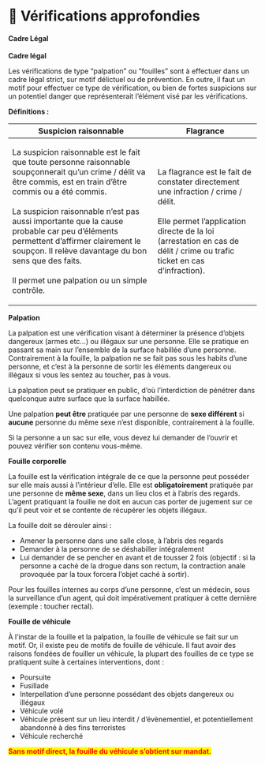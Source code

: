 # 🔎 Vérifications approfondies

#### Cadre Légal

**Cadre légal**

Les vérifications de type “palpation” ou “fouilles” sont à effectuer dans un cadre légal strict, sur motif délictuel ou de prévention. En outre, il faut un motif pour effectuer ce type de vérification, ou bien de fortes suspicions sur un potentiel danger que représenterait l’élément visé par les vérifications.

**Définitions :**

| **Suspicion raisonnable**                                                                                                                                                                                                                                                                                                                                                                                                      | **Flagrance**                                                                                                                                                                                                           |
| ------------------------------------------------------------------------------------------------------------------------------------------------------------------------------------------------------------------------------------------------------------------------------------------------------------------------------------------------------------------------------------------------------------------------------ | ----------------------------------------------------------------------------------------------------------------------------------------------------------------------------------------------------------------------- |
| <p>La suspicion raisonnable est le fait que toute personne raisonnable soupçonnerait qu’un crime / délit va être commis, est en train d’être commis ou a été commis.<br><br>La suspicion raisonnable n’est pas aussi importante que la cause probable car peu d’éléments permettent d’affirmer clairement le soupçon. Il relève davantage du bon sens que des faits.<br><br>Il permet une palpation ou un simple contrôle.</p> | <p>La flagrance est le fait de constater directement une infraction / crime / délit.<br><br>Elle permet l’application directe de la loi (arrestation en cas de délit / crime ou trafic ticket en cas d’infraction).</p> |

**Palpation**

La palpation est une vérification visant à déterminer la présence d’objets dangereux (armes etc…) ou illégaux sur une personne. Elle se pratique en passant sa main sur l’ensemble de la surface habillée d’une personne. Contrairement à la fouille, la palpation ne se fait pas sous les habits d’une personne, et c’est à la personne de sortir les éléments dangereux ou illégaux si vous les sentez au toucher, pas à vous.

La palpation peut se pratiquer en public, d’où l’interdiction de pénétrer dans quelconque autre surface que la surface habillée.

Une palpation **peut être** pratiquée par une personne de **sexe différent** si **aucune** personne du même sexe n’est disponible, contrairement à la fouille.

Si la personne a un sac sur elle, vous devez lui demander de l’ouvrir et pouvez vérifier son contenu vous-même.

**Fouille corporelle**

La fouille est la vérification intégrale de ce que la personne peut posséder sur elle mais aussi à l’intérieur d’elle. Elle est **obligatoirement** pratiquée par une personne de **même sexe**, dans un lieu clos et à l’abris des regards. L’agent pratiquant la fouille ne doit en aucun cas porter de jugement sur ce qu’il peut voir et se contente de récupérer les objets illégaux.

La fouille doit se dérouler ainsi :

* Amener la personne dans une salle close, à l’abris des regards
* Demander à la personne de se déshabiller intégralement
* Lui demander de se pencher en avant et de tousser 2 fois (objectif : si la personne a caché de la drogue dans son rectum, la contraction anale provoquée par la toux forcera l’objet caché à sortir).

Pour les fouilles internes au corps d’une personne, c’est un médecin, sous la surveillance d’un agent, qui doit impérativement pratiquer à cette dernière (exemple : toucher rectal).

**Fouille de véhicule**

À l’instar de la fouille et la palpation, la fouille de véhicule se fait sur un motif. Or, il existe peu de motifs de fouille de véhicule. Il faut avoir des raisons fondées de fouiller un véhicule, la plupart des fouilles de ce type se pratiquent suite à certaines interventions, dont :

* Poursuite
* Fusillade
* Interpellation d’une personne possédant des objets dangereux ou illégaux
* Véhicule volé
* Véhicule présent sur un lieu interdit / d’évènementiel, et potentiellement abandonné à des fins terroristes
* Véhicule recherché

<mark style="color:red;">**Sans motif direct, la fouille du véhicule s’obtient sur mandat.**</mark>
